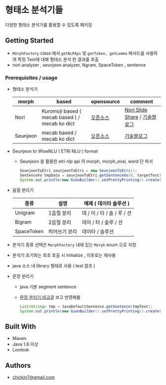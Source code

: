 # 형태소 분석기들

다양한 형태소 분석기를 활용할 수 있도록 패키징

## Getting Started

- `MorphFactory` class 에서  `getNLPApi`  및 `getToken, getLemma` 메서드를 사용하여 특정 Text에 대해 형태소 분석 한 결과를 추출
- nori analyzer , seunjeon analyzer, Ngram, SpaceToken , sentence
### Prerequisites / usage

- 형태소 분석기

  | morph    | based                                          | opensource                                                   | comment                                                      |
  | -------- | ---------------------------------------------- | ------------------------------------------------------------ | ------------------------------------------------------------ |
  | Nori     | Kuromoji based ( mecab based ) / mecab ko dict | [오픈소스](https://github.com/apache/lucene-solr/tree/master/lucene/analysis/nori) | [Nori Slide Share](https://www.elastic.co/kr/blog/nori-the-official-elasticsearch-plugin-for-korean-language-analysis) / [기술블로그](https://www.elastic.co/kr/blog/nori-the-official-elasticsearch-plugin-for-korean-language-analysis) |
  | Seunjeon | mecab based / mecab ko dict                    | [오픈소스](https://bitbucket.org/eunjeon/seunjeon/src/master/) | [기술블로그](http://eunjeon.blogspot.com/)                   |
  
- Seunjeon to WiseNLU ( ETRI NLU ) format

  - Seunjeon 을 활용한 etri nlp api 의 morph, morph_eval, word 단 파서

    ```java
    SeunjeonToEtri seunjeonToEtri = new SeunjeonToEtri();
    SentenceVo tmpData = seunjeonToEtri.getSentenceVo(0, targetText);
    System.out.println(new GsonBuilder().setPrettyPrinting().create().toJson(tmpData));
    ```


- 음절 분리기

  | 종류       | 설명          | 예제 ( 데이타 솔루션 )      |
  | ---------- | ------------- | --------------------------- |
  | Unigram    | 1음절 분리    | 데 / 이 / 타 / 솔 / 루 / 션 |
  | Bigram     | 2음절 분리    | 데이 / 타 / 솔루 / 션   |
  | SpaceToken | 띄어쓰기 분리 | 데이타 / 솔루션             |

- 분석기 종류 선택은 `MorphFactory` 내에 있는 `Morph` enum 으로 지정

- 분석기 초기화는 최초 호출 시 Initialize , 이후로는 재사용

- java 소스 내 library 형태로 사용 ( test 참조 )

- 문장 분리기


  - java 기본 segment sentence

  - [문장 분리기 비교글](http://semantics.kr/%ED%95%9C%EA%B5%AD%EC%96%B4-%ED%98%95%ED%83%9C%EC%86%8C-%EB%B6%84%EC%84%9D%EA%B8%B0-%EB%B3%84-%EB%AC%B8%EC%9E%A5-%EB%B6%84%EB%A6%AC-%EC%84%B1%EB%8A%A5%EB%B9%84%EA%B5%90/) 보고 반영해봄

    ```java
    List<String> tmp = JavaDefaultSentence.getSentence(tmpText);
    System.out.println(new GsonBuilder().setPrettyPrinting().create().toJson(tmp));
    ```

## Built With

- Maven 
- Java 1.8 이상
- Lombok

## Authors

- chickin7@gmail.com
